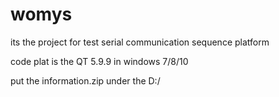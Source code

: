 # womys

 its the project for test serial communication sequence platform

 code plat is the QT 5.9.9 in windows 7/8/10
 
 put the information.zip under the D:/
